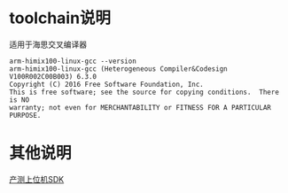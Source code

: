 # toolchain说明

适用于海思交叉编译器
```shell
arm-himix100-linux-gcc --version
arm-himix100-linux-gcc (Heterogeneous Compiler&Codesign V100R002C00B003) 6.3.0
Copyright (C) 2016 Free Software Foundation, Inc.
This is free software; see the source for copying conditions.  There is NO
warranty; not even for MERCHANTABILITY or FITNESS FOR A PARTICULAR PURPOSE.
```

# 其他说明

[产测上位机SDK](https://github.com/TuyaInc/TUYA_PTS_SDK/)
